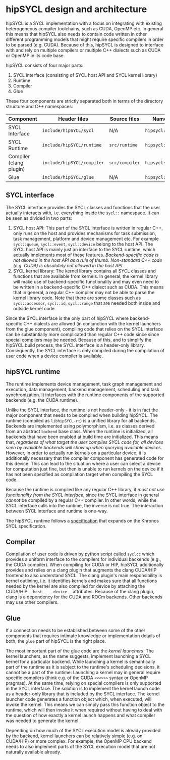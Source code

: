 # hipSYCL design and architecture


hipSYCL is a SYCL implementation with a focus on integrating with existing heterogeneous compiler toolchains, such as CUDA, OpenMP etc. In general this means that hipSYCL also needs to contain code written in other different programming models that might require specific compilers in order to be parsed (e.g. CUDA). Because of this, hipSYCL is designed to interface with and rely on multiple compilers or multiple C++ dialects such as CUDA or OpenMP in its code base.

hipSYCL consists of four major parts:

1. SYCL interface (consisting of SYCL host API and SYCL kernel library)
2. Runtime
3. Compiler
4. Glue

These four components are strictly separated both in terms of the directory structure and C++ namespaces:

| Component | Header files | Source files | Namespace |
|------------------|-------------------|------------------|------------------|
| SYCL Interface | `include/hipSYCL/sycl` | N/A | `hipsycl::sycl` |
| SYCL Runtime   | `include/hipSYCL/runtime` | `src/runtime` | `hipsycl::rt` |
| Compiler (clang plugin) | `include/hipSYCL/compiler` | `src/compiler` | `hipsycl::compiler` |
| Glue | `include/hipSYCL/glue` | N/A | `hipsycl::glue` |


## SYCL interface

The SYCL interface provides the SYCL classes and functions that the user actually interacts with, i.e. everything inside the `sycl::` namespace. It can be seen as divided in two parts: 
1. SYCL host API: This part of the SYCL interface is written in regular C++, only runs on the host and provides mechanisms for task submission, task management, platform and device management etc. For example `sycl::queue`, `sycl::event`, `sycl::device` belong to the host API. The SYCL host API is mainly just an interface to the SYCL runtime, which actually implements most of these features. *Backend-specific code is not allowed in the host API as a rule of thumb. Non-standard C++ code (e.g. CUDA) is absolutely not allowed in the host API.*
2. SYCL kernel library: The kernel library contains all SYCL classes and functions that are available from kernels. In general, the kernel library will make use of backend-specific functionality and may even need to be written in a backend-specific C++ dialect such as CUDA. This means that in general, a regular C++ compiler may not be able to parse the kernel library code.
  Note that there are some classes such as `sycl::accessor`, `sycl::id`, `sycl::range` that are needed both inside and outside kernel code.

Since the SYCL interface is the only part of hipSYCL where backend-specific C++ dialects are allowed (in conjunction with the kernel launchers from the glue component), compiling code that relies on the SYCL interface can be substantially more complicated than regular C++ code since since special compilers may be needed.
Because of this, and to simplify the hipSYCL build process, the SYCL interface is a header-only library. Consequently, the SYCL interface is only compiled during the compilation of user code when a device compiler is available.


## hipSYCL runtime

The runtime implements device management, task graph management and execution, data management, backend management, scheduling and task synchronization. It interfaces with the runtime components of the supported backends (e.g. the CUDA runtime).

Unlike the SYCL interface, the runtime is not header-only - it is in fact the major component that needs to be compiled when building hipSYCL. The runtime (compiled as `libhipSYCL-rt`) is a unified library for all backends. Backends are implemented using polymorphism, i.e. as classes derived from an abstract `backend` base class. When the runtime is initialized, all backends that have been enabled at build time are initialized. This means that, *regardless of what target the user compiles SYCL code for, all devices seen by available backends will show up when querying available devices*. 
However, in order to actually run kernels on a particular device, it is additionally necessary that the compiler component has generated code for this device. This can lead to the situation where a user can select a device for computation just fine, but then is unable to run kernels on the device if it has not been specified as compilation target when compiling the SYCL code.

Because the runtime is compiled like any regular C++ library, it *must not use functionality from the SYCL interface*, since the SYCL interface in general *cannot* be compiled by a regular C++ compiler.
In other words, while the SYCL interface calls into the runtime, the inverse is not true. The interaction between SYCL interface and runtime is one-way.

The hipSYCL runtime follows a [specification](runtime-spec.md) that expands on the Khronos SYCL specification.

## Compiler

Compilation of user code is driven by python script called `syclcc` which provides a uniform interface to the compilers for individual backends (e.g., the CUDA compiler). When compiling for CUDA or HIP, hipSYCL additionally provides and relies on a clang plugin that augments the clang CUDA/HIP frontend to also understand SYCL. The clang plugin's main responsibility is kernel outlining, i.e. it identifies kernels and makes sure that all functions needed by the kernel are also compiled for device by attaching the CUDA/HIP `__host__ __device__` attributes.
Because of the clang plugin, clang is a dependency for the CUDA and ROCm backends. Other backends may use other compilers.

## Glue

If a connection needs to be established between some of the other components that requires intimate knowledge or implementation details of both, the `glue` part of hipSYCL is the right place.

The most important part of the glue code are the *kernel launchers*. The kernel launchers, as the name suggests, implement launching a SYCL kernel for a particular backend. 
While launching a kernel is semantically part of the runtime as it is subject to the runtime's scheduling decisions, it cannot be a part of the runtime: Launching a kernel may in general require specific compilers (think e.g. of the CUDA `<<<>>>` syntax or OpenMP pragmas). At the same time, relying on special compilers is only supported in the SYCL interface.
The solution is to implement the kernel launch code as a header-only library that is included by the SYCL interface. The kernel launcher code generates a function object which, when executed, will invoke the kernel. This means we can simply pass this function object to the runtime, which will then invoke it when required without having to deal with the question of how exactly a kernel launch happens and what compiler was needed to generate the kernel.

Depending on how much of the SYCL execution model is already provided by the backend, kernel launchers can be relatively simple (e.g. on CUDA/HIP) or more complex. For example, the OpenMP CPU backend needs to also implement parts of the SYCL execution model that are not naturally available already.

